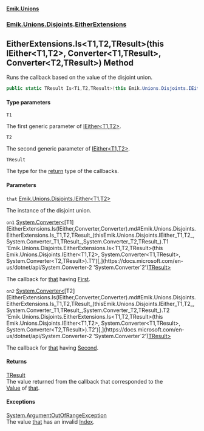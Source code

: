 #### [Emik.Unions](index.md 'index')
### [Emik.Unions.Disjoints](Emik.Unions.Disjoints.md 'Emik.Unions.Disjoints').[EitherExtensions](EitherExtensions.md 'Emik.Unions.Disjoints.EitherExtensions')

## EitherExtensions.Is<T1,T2,TResult>(this IEither<T1,T2>, Converter<T1,TResult>, Converter<T2,TResult>) Method

Runs the callback based on the value of the disjoint union.

```csharp
public static TResult Is<T1,T2,TResult>(this Emik.Unions.Disjoints.IEither<T1,T2> that, System.Converter<T1,TResult> on1, System.Converter<T2,TResult> on2);
```
#### Type parameters

<a name='Emik.Unions.Disjoints.EitherExtensions.Is_T1,T2,TResult_(thisEmik.Unions.Disjoints.IEither_T1,T2_,System.Converter_T1,TResult_,System.Converter_T2,TResult_).T1'></a>

`T1`

The first generic parameter of [IEither&lt;T1,T2&gt;](IEither_T1,T2_.md 'Emik.Unions.Disjoints.IEither<T1,T2>').

<a name='Emik.Unions.Disjoints.EitherExtensions.Is_T1,T2,TResult_(thisEmik.Unions.Disjoints.IEither_T1,T2_,System.Converter_T1,TResult_,System.Converter_T2,TResult_).T2'></a>

`T2`

The second generic parameter of [IEither&lt;T1,T2&gt;](IEither_T1,T2_.md 'Emik.Unions.Disjoints.IEither<T1,T2>').

<a name='Emik.Unions.Disjoints.EitherExtensions.Is_T1,T2,TResult_(thisEmik.Unions.Disjoints.IEither_T1,T2_,System.Converter_T1,TResult_,System.Converter_T2,TResult_).TResult'></a>

`TResult`

The type for the [return](https://docs.microsoft.com/en-us/dotnet/csharp/language-reference/keywords/return 'https://docs.microsoft.com/en-us/dotnet/csharp/language-reference/keywords/return') type of the callbacks.
#### Parameters

<a name='Emik.Unions.Disjoints.EitherExtensions.Is_T1,T2,TResult_(thisEmik.Unions.Disjoints.IEither_T1,T2_,System.Converter_T1,TResult_,System.Converter_T2,TResult_).that'></a>

`that` [Emik.Unions.Disjoints.IEither&lt;](IEither_T1,T2_.md 'Emik.Unions.Disjoints.IEither<T1,T2>')[T1](EitherExtensions.Is(IEither,Converter,Converter).md#Emik.Unions.Disjoints.EitherExtensions.Is_T1,T2,TResult_(thisEmik.Unions.Disjoints.IEither_T1,T2_,System.Converter_T1,TResult_,System.Converter_T2,TResult_).T1 'Emik.Unions.Disjoints.EitherExtensions.Is<T1,T2,TResult>(this Emik.Unions.Disjoints.IEither<T1,T2>, System.Converter<T1,TResult>, System.Converter<T2,TResult>).T1')[,](IEither_T1,T2_.md 'Emik.Unions.Disjoints.IEither<T1,T2>')[T2](EitherExtensions.Is(IEither,Converter,Converter).md#Emik.Unions.Disjoints.EitherExtensions.Is_T1,T2,TResult_(thisEmik.Unions.Disjoints.IEither_T1,T2_,System.Converter_T1,TResult_,System.Converter_T2,TResult_).T2 'Emik.Unions.Disjoints.EitherExtensions.Is<T1,T2,TResult>(this Emik.Unions.Disjoints.IEither<T1,T2>, System.Converter<T1,TResult>, System.Converter<T2,TResult>).T2')[&gt;](IEither_T1,T2_.md 'Emik.Unions.Disjoints.IEither<T1,T2>')

The instance of the disjoint union.

<a name='Emik.Unions.Disjoints.EitherExtensions.Is_T1,T2,TResult_(thisEmik.Unions.Disjoints.IEither_T1,T2_,System.Converter_T1,TResult_,System.Converter_T2,TResult_).on1'></a>

`on1` [System.Converter&lt;](https://docs.microsoft.com/en-us/dotnet/api/System.Converter-2 'System.Converter`2')[T1](EitherExtensions.Is(IEither,Converter,Converter).md#Emik.Unions.Disjoints.EitherExtensions.Is_T1,T2,TResult_(thisEmik.Unions.Disjoints.IEither_T1,T2_,System.Converter_T1,TResult_,System.Converter_T2,TResult_).T1 'Emik.Unions.Disjoints.EitherExtensions.Is<T1,T2,TResult>(this Emik.Unions.Disjoints.IEither<T1,T2>, System.Converter<T1,TResult>, System.Converter<T2,TResult>).T1')[,](https://docs.microsoft.com/en-us/dotnet/api/System.Converter-2 'System.Converter`2')[TResult](EitherExtensions.Is(IEither,Converter,Converter).md#Emik.Unions.Disjoints.EitherExtensions.Is_T1,T2,TResult_(thisEmik.Unions.Disjoints.IEither_T1,T2_,System.Converter_T1,TResult_,System.Converter_T2,TResult_).TResult 'Emik.Unions.Disjoints.EitherExtensions.Is<T1,T2,TResult>(this Emik.Unions.Disjoints.IEither<T1,T2>, System.Converter<T1,TResult>, System.Converter<T2,TResult>).TResult')[&gt;](https://docs.microsoft.com/en-us/dotnet/api/System.Converter-2 'System.Converter`2')

The callback for [that](EitherExtensions.Is(IEither,Converter,Converter).md#Emik.Unions.Disjoints.EitherExtensions.Is_T1,T2,TResult_(thisEmik.Unions.Disjoints.IEither_T1,T2_,System.Converter_T1,TResult_,System.Converter_T2,TResult_).that 'Emik.Unions.Disjoints.EitherExtensions.Is<T1,T2,TResult>(this Emik.Unions.Disjoints.IEither<T1,T2>, System.Converter<T1,TResult>, System.Converter<T2,TResult>).that') having [First](IEither_T1,T2_.First().md 'Emik.Unions.Disjoints.IEither<T1,T2>.First').

<a name='Emik.Unions.Disjoints.EitherExtensions.Is_T1,T2,TResult_(thisEmik.Unions.Disjoints.IEither_T1,T2_,System.Converter_T1,TResult_,System.Converter_T2,TResult_).on2'></a>

`on2` [System.Converter&lt;](https://docs.microsoft.com/en-us/dotnet/api/System.Converter-2 'System.Converter`2')[T2](EitherExtensions.Is(IEither,Converter,Converter).md#Emik.Unions.Disjoints.EitherExtensions.Is_T1,T2,TResult_(thisEmik.Unions.Disjoints.IEither_T1,T2_,System.Converter_T1,TResult_,System.Converter_T2,TResult_).T2 'Emik.Unions.Disjoints.EitherExtensions.Is<T1,T2,TResult>(this Emik.Unions.Disjoints.IEither<T1,T2>, System.Converter<T1,TResult>, System.Converter<T2,TResult>).T2')[,](https://docs.microsoft.com/en-us/dotnet/api/System.Converter-2 'System.Converter`2')[TResult](EitherExtensions.Is(IEither,Converter,Converter).md#Emik.Unions.Disjoints.EitherExtensions.Is_T1,T2,TResult_(thisEmik.Unions.Disjoints.IEither_T1,T2_,System.Converter_T1,TResult_,System.Converter_T2,TResult_).TResult 'Emik.Unions.Disjoints.EitherExtensions.Is<T1,T2,TResult>(this Emik.Unions.Disjoints.IEither<T1,T2>, System.Converter<T1,TResult>, System.Converter<T2,TResult>).TResult')[&gt;](https://docs.microsoft.com/en-us/dotnet/api/System.Converter-2 'System.Converter`2')

The callback for [that](EitherExtensions.Is(IEither,Converter,Converter).md#Emik.Unions.Disjoints.EitherExtensions.Is_T1,T2,TResult_(thisEmik.Unions.Disjoints.IEither_T1,T2_,System.Converter_T1,TResult_,System.Converter_T2,TResult_).that 'Emik.Unions.Disjoints.EitherExtensions.Is<T1,T2,TResult>(this Emik.Unions.Disjoints.IEither<T1,T2>, System.Converter<T1,TResult>, System.Converter<T2,TResult>).that') having [Second](IEither_T1,T2_.Second().md 'Emik.Unions.Disjoints.IEither<T1,T2>.Second').

#### Returns
[TResult](EitherExtensions.Is(IEither,Converter,Converter).md#Emik.Unions.Disjoints.EitherExtensions.Is_T1,T2,TResult_(thisEmik.Unions.Disjoints.IEither_T1,T2_,System.Converter_T1,TResult_,System.Converter_T2,TResult_).TResult 'Emik.Unions.Disjoints.EitherExtensions.Is<T1,T2,TResult>(this Emik.Unions.Disjoints.IEither<T1,T2>, System.Converter<T1,TResult>, System.Converter<T2,TResult>).TResult')  
The value returned from the callback that corresponded to the  
[Value](IEither.Value().md 'Emik.Unions.Disjoints.IEither.Value') of [that](EitherExtensions.Is(IEither,Converter,Converter).md#Emik.Unions.Disjoints.EitherExtensions.Is_T1,T2,TResult_(thisEmik.Unions.Disjoints.IEither_T1,T2_,System.Converter_T1,TResult_,System.Converter_T2,TResult_).that 'Emik.Unions.Disjoints.EitherExtensions.Is<T1,T2,TResult>(this Emik.Unions.Disjoints.IEither<T1,T2>, System.Converter<T1,TResult>, System.Converter<T2,TResult>).that').

#### Exceptions

[System.ArgumentOutOfRangeException](https://docs.microsoft.com/en-us/dotnet/api/System.ArgumentOutOfRangeException 'System.ArgumentOutOfRangeException')  
The value [that](EitherExtensions.Is(IEither,Converter,Converter).md#Emik.Unions.Disjoints.EitherExtensions.Is_T1,T2,TResult_(thisEmik.Unions.Disjoints.IEither_T1,T2_,System.Converter_T1,TResult_,System.Converter_T2,TResult_).that 'Emik.Unions.Disjoints.EitherExtensions.Is<T1,T2,TResult>(this Emik.Unions.Disjoints.IEither<T1,T2>, System.Converter<T1,TResult>, System.Converter<T2,TResult>).that') has an invalid [Index](IEither.Index().md 'Emik.Unions.Disjoints.IEither.Index').